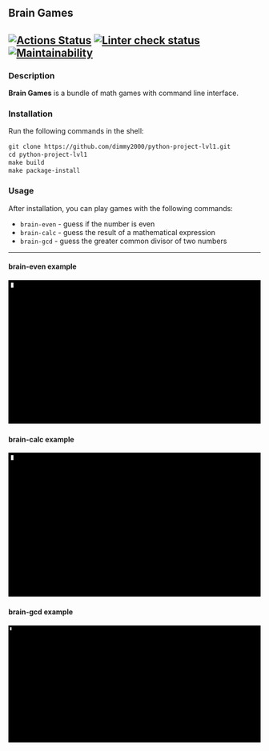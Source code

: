 ## Brain Games
[![Actions Status](https://github.com/dimmy2000/python-project-lvl1/workflows/hexlet-check/badge.svg)](https://github.com/dimmy2000/python-project-lvl1/actions)
[![Linter check status](https://github.com/dimmy2000/python-project-lvl1/workflows/linter/badge.svg)](https://github.com/dimmy2000/python-project-lvl1/actions)
[![Maintainability](https://api.codeclimate.com/v1/badges/a99a88d28ad37a79dbf6/maintainability)](https://codeclimate.com/github/codeclimate/codeclimate/maintainability)
---
### Description

**Brain Games** is a bundle of math games with command line interface. 

### Installation

Run the following commands in the shell:
```commandline
git clone https://github.com/dimmy2000/python-project-lvl1.git
cd python-project-lvl1
make build
make package-install
```

### Usage

After installation, you can play games with the following commands:
- `brain-even` - guess if the number is even
- `brain-calc` - guess the result of a mathematical expression
- `brain-gcd` - guess the greater common divisor of two numbers
---
#### brain-even example

[![brain even example](media/brain-even.gif)](https://asciinema.org/a/2F647fG0nqsD7CumZ64h60RJX)

#### brain-calc example

[![brain calc example](media/brain-calc.gif)](https://asciinema.org/a/Q49CyONVtreZ5xbpJ4jm3QDSI)

#### brain-gcd example

[![brain gcd example](media/brain-gcd.gif)](https://asciinema.org/a/KCp3uuKiXg5FpNDMgcbT8aPuV)
